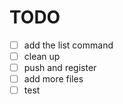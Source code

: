 # TODO

- [ ] add the list command
- [ ] clean up
- [ ] push and register
- [ ] add more files
- [ ] test
